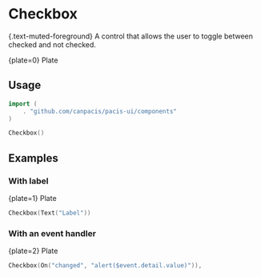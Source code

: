 # Checkbox

{.text-muted-foreground}
A control that allows the user to toggle between checked and not checked.

{plate=0}
Plate

## Usage

```go
import (
	. "github.com/canpacis/pacis-ui/components"
)
```

```go
Checkbox()
```

## Examples

### With label

{plate=1}
Plate

```go
Checkbox(Text("Label"))
```

### With an event handler

{plate=2}
Plate

```go
Checkbox(On("changed", "alert($event.detail.value)")),
```